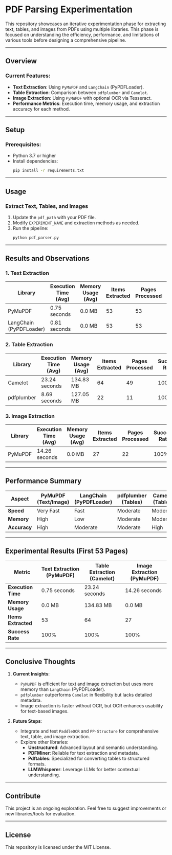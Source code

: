# PDF Parsing Experimentation

This repository showcases an iterative experimentation phase for extracting text, tables, and images from PDFs using multiple libraries. This phase is focused on understanding the efficiency, performance, and limitations of various tools before designing a comprehensive pipeline.

---

## Overview

### Current Features:
- **Text Extraction**: Using `PyMuPDF` and `LangChain` (PyPDFLoader).
- **Table Extraction**: Comparison between `pdfplumber` and `Camelot`.
- **Image Extraction**: Using `PyMuPDF` with optional OCR via Tesseract.
- **Performance Metrics**: Execution time, memory usage, and extraction accuracy for each method.

---

## Setup

### Prerequisites:
- Python 3.7 or higher
- Install dependencies:
  ```bash
  pip install -r requirements.txt
  ```

---

## Usage

### Extract Text, Tables, and Images

1. Update the `pdf_path` with your PDF file.
2. Modify `EXPERIMENT_NAME` and extraction methods as needed.
3. Run the pipeline:
   ```bash
   python pdf_parser.py
   ```

---

## Results and Observations

### **1. Text Extraction**
| Library                 | Execution Time (Avg) | Memory Usage (Avg) | Items Extracted | Pages Processed | Success Rate |
| ----------------------- | -------------------- | ------------------ | --------------- | --------------- | ------------ |
| PyMuPDF                 | 0.75 seconds         | 0.0 MB             | 53              | 53              | 100%         |
| LangChain (PyPDFLoader) | 0.81 seconds         | 0.0 MB             | 53              | 53              | 100%         |

### **2. Table Extraction**
| Library    | Execution Time (Avg) | Memory Usage (Avg) | Items Extracted | Pages Processed | Success Rate |
| ---------- | -------------------- | ------------------ | --------------- | --------------- | ------------ |
| Camelot    | 23.24 seconds        | 134.83 MB          | 64              | 49              | 100%         |
| pdfplumber | 8.69 seconds         | 127.05 MB          | 22              | 11              | 100%         |

### **3. Image Extraction**
| Library | Execution Time (Avg) | Memory Usage (Avg) | Items Extracted | Pages Processed | Success Rate |
| ------- | -------------------- | ------------------ | --------------- | --------------- | ------------ |
| PyMuPDF | 14.26 seconds        | 0.0 MB             | 27              | 22              | 100%         |

---

## Performance Summary

| Aspect       | PyMuPDF (Text/Image) | LangChain (PyPDFLoader) | pdfplumber (Tables) | Camelot (Tables) |
| ------------ | -------------------- | ----------------------- | ------------------- | ---------------- |
| **Speed**    | Very Fast            | Fast                    | Moderate            | Moderate         |
| **Memory**   | High                 | Low                     | Moderate            | Moderate         |
| **Accuracy** | High                 | Moderate                | Moderate            | High             |

---

## Experimental Results (First 53 Pages)

| Metric              | Text Extraction (PyMuPDF) | Table Extraction (Camelot) | Image Extraction (PyMuPDF) |
| ------------------- | ------------------------- | -------------------------- | -------------------------- |
| **Execution Time**  | 0.75 seconds              | 23.24 seconds              | 14.26 seconds              |
| **Memory Usage**    | 0.0 MB                    | 134.83 MB                  | 0.0 MB                     |
| **Items Extracted** | 53                        | 64                         | 27                         |
| **Success Rate**    | 100%                      | 100%                       | 100%                       |

---

## Conclusive Thoughts
1. **Current Insights**:
   - `PyMuPDF` is efficient for text and image extraction but uses more memory than `LangChain` (PyPDFLoader).
   - `pdfplumber` outperforms `Camelot` in flexibility but lacks detailed metadata.
   - Image extraction is faster without OCR, but OCR enhances usability for text-based images.

2. **Future Steps**:
   - Integrate and test `PaddleOCR` and `PP-Structure` for comprehensive text, table, and image extraction.
   - Explore other libraries:
     - **Unstructured**: Advanced layout and semantic understanding.
     - **PDFMiner**: Reliable for text extraction and metadata.
     - **Pdftables**: Specialized for converting tables to structured formats.
     - **LLMWhisperer**: Leverage LLMs for better contextual understanding.

---

## Contribute

This project is an ongoing exploration. Feel free to suggest improvements or new libraries/tools for evaluation.

---

## License

This repository is licensed under the MIT License.